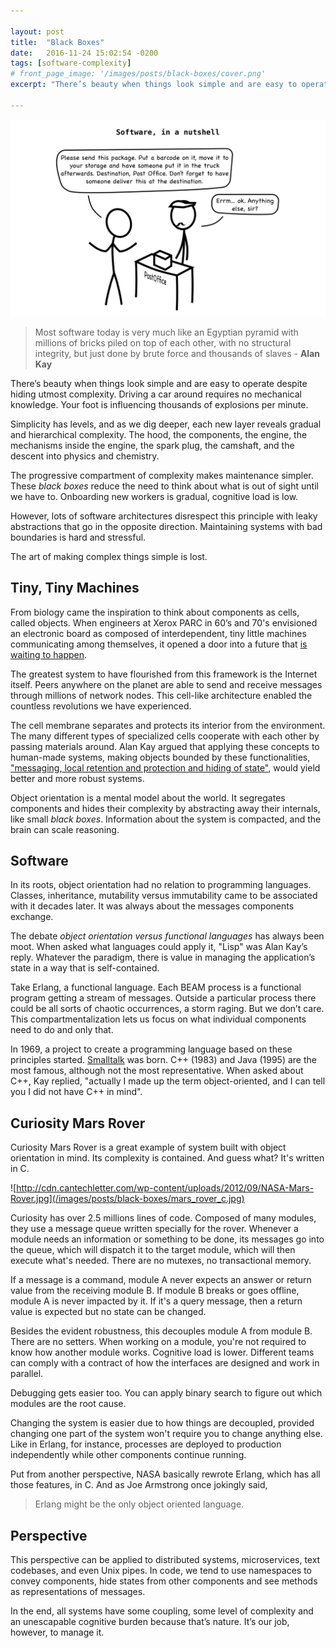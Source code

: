 ```yaml
---

layout: post
title:  "Black Boxes"
date:   2016-11-24 15:02:54 -0200
tags: [software-complexity]
# front_page_image: '/images/posts/black-boxes/cover.png'
excerpt: "There’s beauty when things look simple and are easy to operate despite hiding utmost complexity. Simplicity has levels, and as we dig deeper, each new layer reveals gradual and hierarchical complexity. The progressive compartment of complexity makes maintenance simpler. These _black boxes_ reduce the need to think about what is out of sight until we have to."

---
```


![Software, in a nutshell](/images/posts/black-boxes/cover.png)

> Most software today is very much like an Egyptian pyramid with millions of bricks piled on top of each other, with no structural integrity, but just done by brute force and thousands of slaves - **Alan Kay**

There’s beauty when things look simple and are easy to operate despite hiding utmost complexity. Driving a car around requires no mechanical knowledge. Your foot is influencing thousands of explosions per minute.

Simplicity has levels, and as we dig deeper, each new layer reveals gradual and hierarchical complexity. The hood, the components, the engine, the mechanisms inside the engine, the spark plug, the camshaft, and the descent into physics and chemistry.

The progressive compartment of complexity makes maintenance simpler. These _black boxes_ reduce the need to think about what is out of sight until we have to. Onboarding new workers is gradual, cognitive load is low.

However, lots of software architectures disrespect this principle with leaky abstractions that go in the opposite direction. Maintaining systems with bad boundaries is hard and stressful.

The art of making complex things simple is lost.

## Tiny, Tiny Machines

From biology came the inspiration to think about components as cells, called objects. When engineers at Xerox PARC in 60’s and 70's envisioned an electronic board as composed of interdependent, tiny little machines communicating among themselves, it opened a door into a future that [is waiting to happen](https://archive.org/details/AlanKayAtOOPSLA1997TheComputerRevolutionHasntHappenedYet)</sup>. 

The greatest system to have flourished from this framework is the Internet itself. Peers anywhere on the planet are able to send and receive messages through millions of network nodes. This cell-like architecture enabled the countless revolutions we have experienced.

The cell membrane separates and protects its interior from the environment. The many different types of specialized cells cooperate with each other by passing materials around. Alan Kay argued that applying these concepts to human-made systems, making objects bounded by these functionalities, ["messaging, local retention and protection and hiding of state"](https://www.quora.com/What-is-Alan-Kays-definition-of-Object-Oriented/answer/Alan-Kay-11), would yield better and more robust systems.

Object orientation is a mental model about the world. It segregates components and hides their complexity by abstracting away their internals, like small _black boxes_. Information about the system is compacted, and the brain can scale reasoning.

## Software

In its roots, object orientation had no relation to programming languages. Classes, inheritance, mutability versus immutability came to be associated with it decades later. It was always about the messages components exchange.

The debate _object orientation versus functional languages_ has always been moot. When asked what languages could apply it, "Lisp" was Alan Kay’s reply. Whatever the paradigm, there is value in managing the application’s state in a way that is self-contained.

Take Erlang, a functional language. Each BEAM process is a functional program getting a stream of messages. Outside a particular process there could be all sorts of chaotic occurrences, a storm raging. But we don’t care. This compartmentalization lets us focus on what individual components need to do and only that.

In 1969, a project to create a programming language based on these principles started. [Smalltalk](https://en.wikipedia.org/wiki/Smalltalk) was born. C++ (1983) and Java (1995) are the most famous, although not the most representative. When asked about C++, Kay replied, "actually I made up the term object-oriented, and I can tell you I did not have C++ in mind".

## Curiosity Mars Rover

Curiosity Mars Rover is a great example of system built with object orientation in mind. Its complexity is contained. And guess what? It's written in C.

![http://cdn.cantechletter.com/wp-content/uploads/2012/09/NASA-Mars-Rover.jpg](/images/posts/black-boxes/mars_rover_c.jpg)

Curiosity has over 2.5 millions lines of code. Composed of many modules, they use a message queue written specially for the rover. Whenever a module needs an information or something to be done, its messages go into the queue, which will dispatch it to the target module, which will then execute what's needed. There are no mutexes, no transactional memory.

If a message is a command, module A never expects an answer or return value from the receiving module B. If module B breaks or goes offline, module A is never impacted by it. If it's a query message, then a return value is expected but no state can be changed.

Besides the evident robustness, this decouples module A from module B. There are no setters. When working on a module, you're not required to know how another module works. Cognitive load is lower. Different teams can comply with a contract of how the interfaces are designed and work in parallel.

Debugging gets easier too. You can apply binary search to figure out which modules are the root cause.

Changing the system is easier due to how things are decoupled, provided changing one part of the system won't require you to change anything else. Like in Erlang, for instance, processes are deployed to production independently while other components continue running.

Put from another perspective, NASA basically rewrote Erlang, which has all those features, in C. And as Joe Armstrong once jokingly said,

> Erlang might be the only object oriented language.

## Perspective

This perspective can be applied to distributed systems, microservices, text codebases, and even Unix pipes. In code, we tend to use namespaces to convey components, hide states from other components and see methods as representations of messages.

In the end, all systems have some coupling, some level of complexity and an unescapable cognitive burden because that’s nature. It’s our job, however, to manage it.
